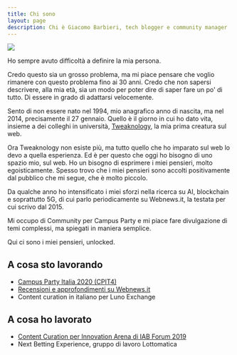 ```yaml
---
title: Chi sono
layout: page
description: Chi è Giacomo Barbieri, tech blogger e community manager
---
```


<img class="image" src="{{base}}/assets/images/Foto-profilo-2020.jpg">

<p>Ho sempre avuto difficoltà a definire la mia persona.</p>

<p>Credo questo sia un grosso problema, ma mi piace pensare che voglio rimanere con questo problema fino ai 30 anni. Credo che non sapersi descrivere, alla mia età, sia un modo per poter dire di saper fare un po' di tutto. Di essere in grado di adattarsi velocemente.</p>

<p>Sento di non essere nato nel 1994, mio anagrafico anno di nascita, ma nel 2014, precisamente il 27 gennaio. Quello è il giorno in cui ho dato vita, insieme a dei colleghi in università, <a href="http://tweaknology.org">Tweaknology</a>, la mia prima creatura sul web.</p>

<p>Ora Tweaknology non esiste più, ma tutto quello che ho imparato sul web lo devo a quella esperienza. Ed è per questo che oggi ho bisogno di uno spazio mio, sul web. Ho un bisogno di esprimere i miei pensieri, molto egoisticamente. Spesso trovo che i miei pensieri sono accolti positivamente dal pubblico che mi segue, che è molto piccolo.</p>

<p>Da qualche anno ho intensificato i miei sforzi nella ricerca su AI, blockchain e soprattutto 5G, di cui parlo periodicamente su Webnews.it, la testata per cui scrivo dal 2015.</p> Mi occupo di Community per Campus Party e mi piace fare divulgazione di temi complessi, ma spiegati in maniera semplice.

<p>Qui ci sono i miei pensieri, unlocked.</p>

<h2>A cosa sto lavorando</h2>
<ul>
  <li><a href="https://italia.campus-party.org/community/">Campus Party Italia 2020 (CPIT4)</a></li>
  <li><a href="https://www.webnews.it/author/g-barbieri/">Recensioni e approfondimenti su Webnews.it</a></li>
  <li>Content curation in italiano per Luno Exchange</li>
</ul>

<h2> A cosa ho lavorato</h2>
<ul>
  <li><a href="https://www.iab.it/eventi/iab-forum/iab-forum-2019/">Content Curation per Innovation Arena di IAB Forum 2019</a></li>
  <li>Next Betting Experience, gruppo di lavoro Lottomatica</li>
<ul>
